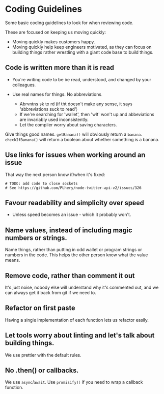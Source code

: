 # Coding Guidelines

Some basic coding guidelines to look for when reviewing code.

These are focused on keeping us moving quickly:

- Moving quickly makes customers happy.
- Moving quickly help keep engineers motivated, as they can focus on building things rather wrestling with a giant code base to build things.

## Code is written more than it is read

- You're writing code to be be read, understood, and changed by your colleagues.

- Use real names for things. No abbreviations.
  - Abrvntns sk to rd (if tht doesn't make any sense, it says 'abbreviations suck to read')
  - If we're searching for 'wallet', then 'wlt' won't up and abbeviations are invariably used inconsistently.
  - Let the compiler worry about saving characters.

Give things good names. `getBanana()` will obviously return a `banana`. `checkIfBanana()` will return a boolean about whether something is a banana.

## Use links for issues when working around an issue

That way the next person know if/when it's fixed:

```
# TODO: add code to close sockets
# See https://github.com/PLhery/node-twitter-api-v2/issues/326
```

## Favour readability and simplicity over speed

- Unless speed becomes an issue - which it probably won't.

## Name values, instead of including magic numbers or strings.

Name things, rather than putting in odd wallet or program strings or numbers in the code. This helps the other person know what the value means.

## Remove code, rather than comment it out

It's just noise, nobody else will understand why it's commented out, and we can always get it back from git if we need to.

## Refactor on first paste

Having a single implementation of each function lets us refactor easily.

## Let tools worry about linting and let's talk about building things.

We use prettier with the default rules.

## No .then() or callbacks.

We use `async`/`await`. Use `promisify()` if you need to wrap a callback function.
